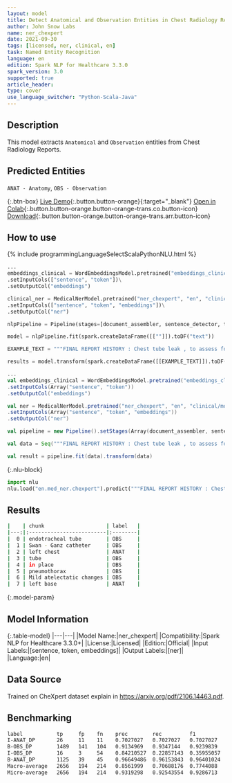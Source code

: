 ```yaml
---
layout: model
title: Detect Anatomical and Observation Entities in Chest Radiology Reports (CheXpert)
author: John Snow Labs
name: ner_chexpert
date: 2021-09-30
tags: [licensed, ner, clinical, en]
task: Named Entity Recognition
language: en
edition: Spark NLP for Healthcare 3.3.0
spark_version: 3.0
supported: true
article_header:
type: cover
use_language_switcher: "Python-Scala-Java"
---
```



## Description


This model extracts `Anatomical` and `Observation` entities from Chest Radiology Reports.


## Predicted Entities


`ANAT - Anatomy`, `OBS - Observation`


{:.btn-box}
[Live Demo](https://demo.johnsnowlabs.com/healthcare/NER_RADIOLOGY/){:.button.button-orange}{:target="_blank"}
[Open in Colab](https://colab.research.google.com/github/JohnSnowLabs/spark-nlp-workshop/blob/master/tutorials/Certification_Trainings/Healthcare/1.Clinical_Named_Entity_Recognition_Model.ipynb){:.button.button-orange.button-orange-trans.co.button-icon}
[Download](https://s3.amazonaws.com/auxdata.johnsnowlabs.com/clinical/models/ner_chexpert_en_3.3.0_3.0_1633010671460.zip){:.button.button-orange.button-orange-trans.arr.button-icon}


## How to use






<div class="tabs-box" markdown="1">
{% include programmingLanguageSelectScalaPythonNLU.html %}

```python
...
embeddings_clinical = WordEmbeddingsModel.pretrained("embeddings_clinical", "en", "clinical/models")\
.setInputCols(["sentence", "token"])\
.setOutputCol("embeddings")

clinical_ner = MedicalNerModel.pretrained("ner_chexpert", "en", "clinical/models")\
.setInputCols(["sentence", "token", "embeddings"])\
.setOutputCol("ner")

nlpPipeline = Pipeline(stages=[document_assembler, sentence_detector, tokenizer, embeddings_clinical, clinical_ner, ner_converter])

model = nlpPipeline.fit(spark.createDataFrame([[""]]).toDF("text"))

EXAMPLE_TEXT = """FINAL REPORT HISTORY : Chest tube leak , to assess for pneumothorax. FINDINGS : In comparison with study of ___ , the endotracheal tube and Swan - Ganz catheter have been removed . The left chest tube remains in place and there is no evidence of pneumothorax. Mild atelectatic changes are seen at the left base."""

results = model.transform(spark.createDataFrame([[EXAMPLE_TEXT]]).toDF("text"))
```
```scala
...
val embeddings_clinical = WordEmbeddingsModel.pretrained("embeddings_clinical", "en", "clinical/models")
.setInputCols(Array("sentence", "token"))
.setOutputCol("embeddings")

val ner = MedicalNerModel.pretrained("ner_chexpert", "en", "clinical/models")
.setInputCols(Array("sentence", "token", "embeddings"))
.setOutputCol("ner")

val pipeline = new Pipeline().setStages(Array(document_assembler, sentence_detector, tokenizer, embeddings_clinical, ner, ner_converter))

val data = Seq("""FINAL REPORT HISTORY : Chest tube leak , to assess for pneumothorax. FINDINGS : In comparison with study of ___ , the endotracheal tube and Swan - Ganz catheter have been removed . The left chest tube remains in place and there is no evidence of pneumothorax. Mild atelectatic changes are seen at the left base.""").toDS.toDF("text")

val result = pipeline.fit(data).transform(data)
```


{:.nlu-block}
```python
import nlu
nlu.load("en.med_ner.chexpert").predict("""FINAL REPORT HISTORY : Chest tube leak , to assess for pneumothorax. FINDINGS : In comparison with study of ___ , the endotracheal tube and Swan - Ganz catheter have been removed . The left chest tube remains in place and there is no evidence of pneumothorax. Mild atelectatic changes are seen at the left base.""")
```

</div>


## Results


```bash
|    | chunk                    | label   |
|---:|:-------------------------|:--------|
|  0 | endotracheal tube        | OBS     |
|  1 | Swan - Ganz catheter     | OBS     |
|  2 | left chest               | ANAT    |
|  3 | tube                     | OBS     |
|  4 | in place                 | OBS     |
|  5 | pneumothorax             | OBS     |
|  6 | Mild atelectatic changes | OBS     |
|  7 | left base                | ANAT    |
```


{:.model-param}
## Model Information


{:.table-model}
|---|---|
|Model Name:|ner_chexpert|
|Compatibility:|Spark NLP for Healthcare 3.3.0+|
|License:|Licensed|
|Edition:|Official|
|Input Labels:|[sentence, token, embeddings]|
|Output Labels:|[ner]|
|Language:|en|


## Data Source


Trained on CheXpert dataset explain in https://arxiv.org/pdf/2106.14463.pdf.


## Benchmarking


```bash
label	        tp	   fp    fn	   prec        rec	       f1
I-ANAT_DP	    26	   11    11	   0.7027027   0.7027027   0.7027027
B-OBS_DP	    1489   141	 104   0.9134969   0.9347144   0.9239839
I-OBS_DP	    16	   3     54	   0.84210527  0.22857143  0.35955057
B-ANAT_DP	    1125   39    45	   0.96649486  0.96153843  0.96401024
Macro-average	2656   194   214   0.8561999   0.70688176  0.7744088
Micro-average	2656   194   214   0.9319298   0.92543554  0.9286713
```
<!--stackedit_data:
eyJoaXN0b3J5IjpbNTUxMDE4NTVdfQ==
-->